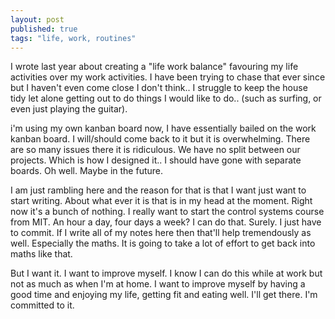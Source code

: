 ```yaml
---
layout: post
published: true
tags: "life, work, routines"
---
```


I wrote last year about creating a "life work balance" favouring my life activities over my work activities. I have been trying to chase that ever since but I haven't even come close I don't think.. I struggle to keep the house tidy let alone getting out to do things I would like to do.. (such as surfing, or even just playing the guitar).


i'm using my own kanban board now, I have essentially bailed on the work kanban board. I will/should come back to it but it is overwhelming. There are so many issues there it is ridiculous. We have no split between our projects. Which is how I designed it.. I should have gone with separate boards. Oh well. Maybe in the future.

I am just rambling here and the reason for that is that I want just want to start writing. About what ever it is that is in my head at the moment. Right now it's a bunch of nothing. I really want to start the control systems course from MIT. An hour a day, four days a week? I can do that. Surely. I just have to commit. If I write all of my notes here then that'll help tremendously as well. Especially the maths. It is going to take a lot of effort to get back into maths like that.

But I want it. I want to improve myself. I know I can do this while at work but not as much as when I'm at home. I want to improve myself by having a good time and enjoying my life, getting fit and eating well. I'll get there. I'm committed to it.
